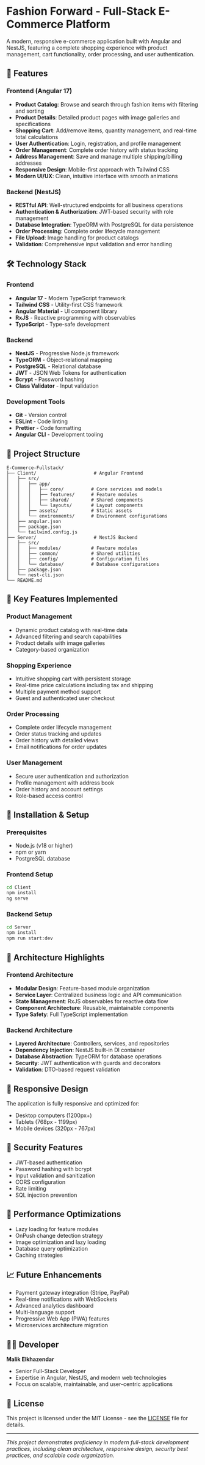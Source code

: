 # Fashion Forward - Full-Stack E-Commerce Platform

A modern, responsive e-commerce application built with Angular and NestJS, featuring a complete shopping experience with product management, cart functionality, order processing, and user authentication.

## 🚀 Features

### Frontend (Angular 17)
- **Product Catalog**: Browse and search through fashion items with filtering and sorting
- **Product Details**: Detailed product pages with image galleries and specifications
- **Shopping Cart**: Add/remove items, quantity management, and real-time total calculations
- **User Authentication**: Login, registration, and profile management
- **Order Management**: Complete order history with status tracking
- **Address Management**: Save and manage multiple shipping/billing addresses
- **Responsive Design**: Mobile-first approach with Tailwind CSS
- **Modern UI/UX**: Clean, intuitive interface with smooth animations

### Backend (NestJS)
- **RESTful API**: Well-structured endpoints for all business operations
- **Authentication & Authorization**: JWT-based security with role management
- **Database Integration**: TypeORM with PostgreSQL for data persistence
- **Order Processing**: Complete order lifecycle management
- **File Upload**: Image handling for product catalogs
- **Validation**: Comprehensive input validation and error handling

## 🛠️ Technology Stack

### Frontend
- **Angular 17** - Modern TypeScript framework
- **Tailwind CSS** - Utility-first CSS framework
- **Angular Material** - UI component library
- **RxJS** - Reactive programming with observables
- **TypeScript** - Type-safe development

### Backend
- **NestJS** - Progressive Node.js framework
- **TypeORM** - Object-relational mapping
- **PostgreSQL** - Relational database
- **JWT** - JSON Web Tokens for authentication
- **Bcrypt** - Password hashing
- **Class Validator** - Input validation

### Development Tools
- **Git** - Version control
- **ESLint** - Code linting
- **Prettier** - Code formatting
- **Angular CLI** - Development tooling

## 📁 Project Structure

```
E-Commerce-Fullstack/
├── Client/                     # Angular Frontend
│   ├── src/
│   │   ├── app/
│   │   │   ├── core/          # Core services and models
│   │   │   ├── features/      # Feature modules
│   │   │   ├── shared/        # Shared components
│   │   │   └── layouts/       # Layout components
│   │   ├── assets/            # Static assets
│   │   └── environments/      # Environment configurations
│   ├── angular.json
│   ├── package.json
│   └── tailwind.config.js
├── Server/                     # NestJS Backend
│   ├── src/
│   │   ├── modules/           # Feature modules
│   │   ├── common/            # Shared utilities
│   │   ├── config/            # Configuration files
│   │   └── database/          # Database configurations
│   ├── package.json
│   └── nest-cli.json
└── README.md
```

## 🎯 Key Features Implemented

### Product Management
- Dynamic product catalog with real-time data
- Advanced filtering and search capabilities
- Product details with image galleries
- Category-based organization

### Shopping Experience
- Intuitive shopping cart with persistent storage
- Real-time price calculations including tax and shipping
- Multiple payment method support
- Guest and authenticated user checkout

### Order Processing
- Complete order lifecycle management
- Order status tracking and updates
- Order history with detailed views
- Email notifications for order updates

### User Management
- Secure user authentication and authorization
- Profile management with address book
- Order history and account settings
- Role-based access control

## 🔧 Installation & Setup

### Prerequisites
- Node.js (v18 or higher)
- npm or yarn
- PostgreSQL database

### Frontend Setup
```bash
cd Client
npm install
ng serve
```

### Backend Setup
```bash
cd Server
npm install
npm run start:dev
```

## 🌟 Architecture Highlights

### Frontend Architecture
- **Modular Design**: Feature-based module organization
- **Service Layer**: Centralized business logic and API communication
- **State Management**: RxJS observables for reactive data flow
- **Component Architecture**: Reusable, maintainable components
- **Type Safety**: Full TypeScript implementation

### Backend Architecture
- **Layered Architecture**: Controllers, services, and repositories
- **Dependency Injection**: NestJS built-in DI container
- **Database Abstraction**: TypeORM for database operations
- **Security**: JWT authentication with guards and decorators
- **Validation**: DTO-based request validation

## 📱 Responsive Design

The application is fully responsive and optimized for:
- Desktop computers (1200px+)
- Tablets (768px - 1199px)
- Mobile devices (320px - 767px)

## 🔐 Security Features

- JWT-based authentication
- Password hashing with bcrypt
- Input validation and sanitization
- CORS configuration
- Rate limiting
- SQL injection prevention

## 🚀 Performance Optimizations

- Lazy loading for feature modules
- OnPush change detection strategy
- Image optimization and lazy loading
- Database query optimization
- Caching strategies

## 📈 Future Enhancements

- Payment gateway integration (Stripe, PayPal)
- Real-time notifications with WebSockets
- Advanced analytics dashboard
- Multi-language support
- Progressive Web App (PWA) features
- Microservices architecture migration

## 👨‍💻 Developer

**Malik Elkhazendar**
- Senior Full-Stack Developer
- Expertise in Angular, NestJS, and modern web technologies
- Focus on scalable, maintainable, and user-centric applications

## 📄 License

This project is licensed under the MIT License - see the [LICENSE](LICENSE) file for details.

---

*This project demonstrates proficiency in modern full-stack development practices, including clean architecture, responsive design, security best practices, and scalable code organization.* 